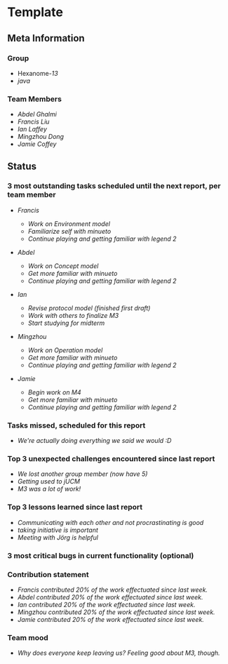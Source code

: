 # Template

## Meta Information

### Group

 * Hexanome-*13*
 * *java*

### Team Members

 * *Abdel Ghalmi*
 * *Francis Liu*
 * *Ian Laffey*
 * *Mingzhou Dong*
 * *Jamie Coffey*

## Status

### 3 most outstanding tasks scheduled until the next report, per team member

 * *Francis*
   * *Work on Environment model*
   * *Familiarize self with minueto*
   * *Continue playing and getting familiar with legend 2*

 * *Abdel*
   * *Work on Concept model*
   * *Get more familiar with minueto*
   * *Continue playing and getting familiar with legend 2*
 * *Ian*
   * *Revise protocol model (finished first draft)*
   * *Work with others to finalize M3*
   * *Start studying for midterm*
 * *Mingzhou*
   * *Work on Operation model*
   * *Get more familiar with minueto*
   * *Continue playing and getting familiar with legend 2*
 * *Jamie*
   * *Begin work on M4*
   * *Get more familiar with minueto*
   * *Continue playing and getting familiar with legend 2*

### Tasks missed, scheduled for this report

 * *We're actually doing everything we said we would :D*

### Top 3 unexpected challenges encountered since last report

 * *We lost another group member (now have 5)*
 * *Getting used to jUCM*
 * *M3 was a lot of work!*

### Top 3 lessons learned since last report

 * *Communicating with each other and not procrastinating is good*
 * *taking initiative is important*
 * *Meeting with Jörg is helpful*

### 3 most critical bugs in current functionality (optional)



### Contribution statement

 * *Francis contributed 20% of the work effectuated since last week.*
 * *Abdel contributed 20% of the work effectuated since last week.*
 * *Ian contributed 20% of the work effectuated since last week.*
 * *Mingzhou contributed 20% of the work effectuated since last week.*
 * *Jamie contributed 20% of the work effectuated since last week.*


### Team mood

 * *Why does everyone keep leaving us? Feeling good about M3, though.*
